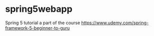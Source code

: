 # spring5webapp
Spring 5 tutorial a part of the course
https://www.udemy.com/spring-framework-5-beginner-to-guru
